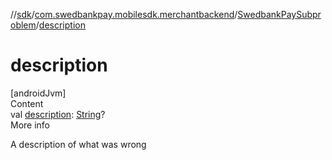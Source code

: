 //[sdk](../../../index.md)/[com.swedbankpay.mobilesdk.merchantbackend](../index.md)/[SwedbankPaySubproblem](index.md)/[description](description.md)



# description  
[androidJvm]  
Content  
val [description](description.md): [String](https://kotlinlang.org/api/latest/jvm/stdlib/kotlin/-string/index.html)?  
More info  


A description of what was wrong

  



